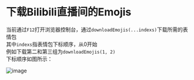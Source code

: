 # 下载Bilibili直播间的Emojis

当前通过`F12`打开浏览器控制台，通过`downloadEmojis(...indexs)`下载所需的表情包  
其中`indexs`指表情包下标顺序，从0开始  
例如下载第二和第三组为`downloadEmojis(1, 2)`  
下标顺序如图所示：

![image](https://github.com/cyb233/script/assets/39186981/94ae8e17-d113-44ac-a6a7-6197dc3c81c0)

